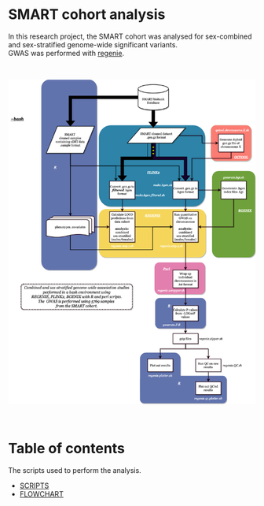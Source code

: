 # SMART cohort analysis

In this research project, the SMART cohort was analysed for sex-combined and sex-stratified genome-wide significant variants. <br> GWAS was performed with [regenie](https://rgcgithub.github.io/regenie/).

<br>

![Alt text](https://github.com/xEmz/UMC-GWAS-cIMT/blob/ca928a7dd5d74f2ca482e020c0202fb37ca47d7b/SMART-GWAS/REGENIE_SMART_UMC.drawio.png)

</br>

# Table of contents

The scripts used to perform the analysis. 
- [SCRIPTS](https://github.com/xEmz/UMC-GWAS-cIMT/blob/9282e2a2d96468699205437dc824ce91e6195157/SMART-GWAS/SCRIPTS)
- [FLOWCHART](https://github.com/xEmz/UMC-GWAS-cIMT/blob/ca928a7dd5d74f2ca482e020c0202fb37ca47d7b/SMART-GWAS/REGENIE_SMART_UMC.drawio.png)

